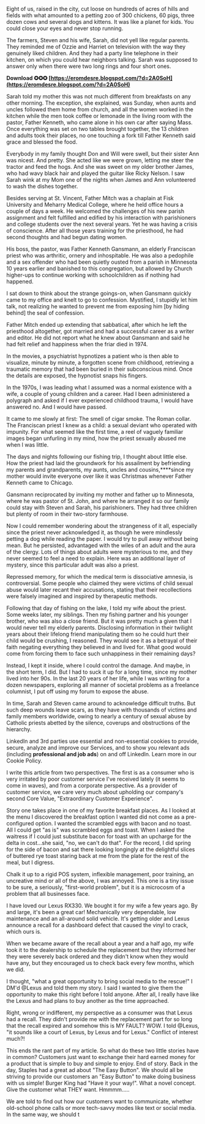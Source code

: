
 
Eight of us, raised in the city, cut loose on hundreds of acres of hills and fields with what amounted to a petting zoo of 300 chickens, 60 pigs, three dozen cows and several dogs and kittens. It was like a planet for kids. You could close your eyes and never stop running.
 
The farmers, Steven and his wife, Sarah, did not yell like regular parents. They reminded me of Ozzie and Harriet on television with the way they genuinely liked children. And they had a party line telephone in their kitchen, on which you could hear neighbors talking. Sarah was supposed to answer only when there were two long rings and four short ones.
 
**Download ✪✪✪ [https://eromdesre.blogspot.com/?d=2A0SoH](https://eromdesre.blogspot.com/?d=2A0SoH)**


 
Sarah told my mother this was not much different from breakfasts on any other morning. The exception, she explained, was Sunday, when aunts and uncles followed them home from church, and all the women worked in the kitchen while the men took coffee or lemonade in the living room with the pastor, Father Kenneth, who came alone in his own car after saying Mass. Once everything was set on two tables brought together, the 13 children and adults took their places, no one touching a fork till Father Kenneth said grace and blessed the food.
 
Everybody in my family thought Don and Will were swell, but their sister Ann was nicest. And pretty. She acted like we were grown, letting me steer the tractor and feed the hogs. And she was sweet on my older brother James, who had wavy black hair and played the guitar like Ricky Nelson. I saw Sarah wink at my Mom one of the nights when James and Ann volunteered to wash the dishes together.
 
Besides serving at St. Vincent, Father Mitch was a chaplain at Fisk University and Meharry Medical College, where he held office hours a couple of days a week. He welcomed the challenges of his new parish assignment and felt fulfilled and edified by his interaction with parishioners and college students over the next several years. Yet he was having a crisis of conscience. After all those years training for the priesthood, he had second thoughts and had begun dating women.
 
His boss, the pastor, was Father Kenneth Gansmann, an elderly Franciscan priest who was arthritic, ornery and inhospitable. He was also a pedophile and a sex offender who had been quietly ousted from a parish in Minnesota 10 years earlier and banished to this congregation, but allowed by Church higher-ups to continue working with schoolchildren as if nothing had happened.
 
I sat down to think about the strange goings-on, when Gansmann quickly came to my office and knelt to go to confession. Mystified, I stupidly let him talk, not realizing he wanted to prevent me from exposing him [by hiding behind] the seal of confession.

Father Mitch ended up extending that sabbatical, after which he left the priesthood altogether, got married and had a successful career as a writer and editor. He did not report what he knew about Gansmann and said he had felt relief and happiness when the friar died in 1974.
 
In the movies, a psychiatrist hypnotizes a patient who is then able to visualize, minute by minute, a forgotten scene from childhood, retrieving a traumatic memory that had been buried in their subconscious mind. Once the details are exposed, the hypnotist snaps his fingers.
 
In the 1970s, I was leading what I assumed was a normal existence with a wife, a couple of young children and a career. Had I been administered a polygraph and asked if I ever experienced childhood trauma, I would have answered no. And I would have passed.
 
It came to me slowly at first: The smell of cigar smoke. The Roman collar. The Franciscan priest I knew as a child: a sexual deviant who operated with impunity. For what seemed like the first time, a reel of vaguely familiar images began unfurling in my mind, how the priest sexually abused me when I was little.
 
The days and nights following our fishing trip, I thought about little else. How the priest had laid the groundwork for his assailment by befriending my parents and grandparents, my aunts, uncles and cousins,****since my mother would invite everyone over like it was Christmas whenever Father Kenneth came to Chicago.
 
Gansmann reciprocated by inviting my mother and father up to Minnesota, where he was pastor of St. John, and where he arranged it so our family could stay with Steven and Sarah, his parishioners. They had three children but plenty of room in their two-story farmhouse.
 
Now I could remember wondering about the strangeness of it all, especially since the priest never acknowledged it, as though he were mindlessly petting a dog while reading the paper. I would try to pull away without being mean. But he persisted, advantaged with the wiles of an adult and the aura of the clergy. Lots of things about adults were mysterious to me, and they never seemed to feel a need to explain. Here was an additional layer of mystery, since this particular adult was also a priest.
 
Repressed memory, for which the medical term is dissociative amnesia, is controversial. Some people who claimed they were victims of child sexual abuse would later recant their accusations, stating that their recollections were falsely imagined and inspired by therapeutic methods.
 
Following that day of fishing on the lake, I told my wife about the priest. Some weeks later, my siblings. Then my fishing partner and his younger brother, who was also a close friend. But it was pretty much a given that I would never tell my elderly parents. Disclosing information in their twilight years about their lifelong friend manipulating them so he could hurt their child would be crushing, I reasoned. They would see it as a betrayal of their faith negating everything they believed in and lived for. What good would come from forcing them to face such unhappiness in their remaining days?
 
Instead, I kept it inside, where I could control the damage. And maybe, in the short term, I did. But I had to suck it up for a long time, since my mother lived into her 90s. In the last 20 years of her life, while I was writing for a dozen newspapers, exploring all manner of societal problems as a freelance columnist, I put off using my forum to expose the abuse.
 
In time, Sarah and Steven came around to acknowledge difficult truths. But such deep wounds leave scars, as they have with thousands of victims and family members worldwide, owing to nearly a century of sexual abuse by Catholic priests abetted by the silence, coverups and obstructions of the hierarchy.
 
LinkedIn and 3rd parties use essential and non-essential cookies to provide, secure, analyze and improve our Services, and to show you relevant ads (including **professional and job ads**) on and off LinkedIn. Learn more in our Cookie Policy.
 
I write this article from two perspectives. The first is as a consumer who is very irritated by poor customer service I've received lately (it seems to come in waves), and from a corporate perspective. As a provider of customer service, we care very much about upholding our company's second Core Value, "Extraordinary Customer Experience".
 
Story one takes place in one of my favorite breakfast places. As I looked at the menu I discovered the breakfast option I wanted did not come as a pre-configured option. I wanted the scrambled eggs with bacon and no toast. All I could get "as is" was scrambled eggs and toast. When I asked the waitress if I could just substitute bacon for toast with an upcharge for the delta in cost...she said, "no, we can't do that". For the record, I did spring for the side of bacon and sat there looking longingly at the delightful slices of buttered rye toast staring back at me from the plate for the rest of the meal, but I digress.
 
Chalk it up to a rigid POS system, inflexible management, poor training, an uncreative mind or all of the above, I was annoyed. This one is a tiny issue to be sure, a seriously, "first-world problem", but it is a microcosm of a problem that all businesses face.
 
I have loved our Lexus RX330. We bought it for my wife a few years ago. By and large, it's been a great car! Mechanically very dependable, low maintenance and an all-around solid vehicle. It's getting older and Lexus announce a recall for a dashboard defect that caused the vinyl to crack, which ours is.
 
When we became aware of the recall about a year and a half ago, my wife took it to the dealership to schedule the replacement but they informed her they were severely back ordered and they didn't know when they would have any, but they encouraged us to check back every few months, which we did.
 
I thought, "what a great opportunity to bring social media to the rescue!" I DM'd @Lexus and told them my story. I said I wanted to give them the opportunity to make this right before I told anyone. After all, I really have like the Lexus and had plans to buy another as the time approached.
 
Right, wrong or indifferent, my perspective as a consumer was that Lexus had a recall. They didn't provide me with the replacement part for so long that the recall expired and somehow this is MY FAULT? WOW. I told @Lexus, "it sounds like a court of Lexus, by Lexus and for Lexus." Conflict of interest much?!
 
This ends the rant part of my article. So what do these two little stories have in common? Customers just want to exchange their hard earned money for a product that is simple to buy and simple to enjoy. End of story. Back in the day, Staples had a great ad about "The Easy Button". We should all be striving to provide our customers an "Easy Button" to make doing business with us simple! Burger King had "Have it your way!". What a novel concept. Give the customer what THEY want. Hmmmm.....
 
We are told to find out how our customers want to communicate, whether old-school phone calls or more tech-savvy modes like text or social media. In the same way, we should t